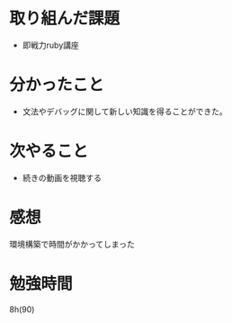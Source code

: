# 取り組んだ課題
- 即戦力ruby講座
# 分かったこと
- 文法やデバッグに関して新しい知識を得ることができた。
# 次やること
- 続きの動画を視聴する
# 感想
環境構築で時間がかかってしまった
# 勉強時間
8h(90)